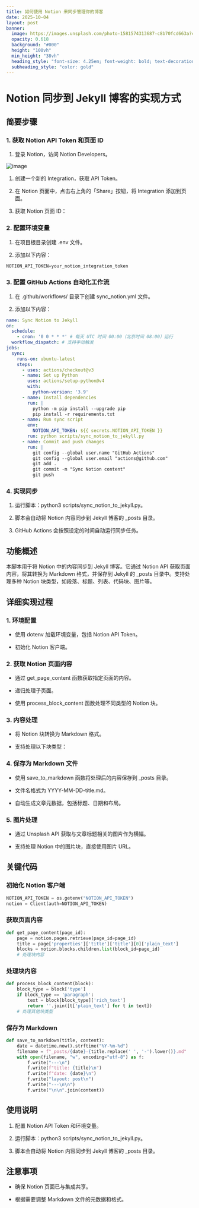 ```yaml
---
title: 如何使用 Notion 来同步管理你的博客
date: 2025-10-04
layout: post
banner:
  image: https://images.unsplash.com/photo-1581574313687-c8b70fcd663a?crop=entropy&cs=tinysrgb&fit=max&fm=jpg&ixid=M3w2OTIwMzJ8MHwxfHJhbmRvbXx8fHx8fHx8fDE3NTk1NjYyMzF8&ixlib=rb-4.1.0&q=80&w=1080
  opacity: 0.618
  background: "#000"
  height: "100vh"
  min_height: "38vh"
  heading_style: "font-size: 4.25em; font-weight: bold; text-decoration: underline"
  subheading_style: "color: gold"
---
```


# Notion 同步到 Jekyll 博客的实现方式

## 简要步骤

### 1. 获取 Notion API Token 和页面 ID

1. 登录 Notion，访问 Notion Developers。

![image](https://prod-files-secure.s3.us-west-2.amazonaws.com/a7a0cc5a-89b9-4cda-8686-1fba0ca52f40/d19c1afe-dea5-4312-9333-786b0ba83054/image.png?X-Amz-Algorithm=AWS4-HMAC-SHA256&X-Amz-Content-Sha256=UNSIGNED-PAYLOAD&X-Amz-Credential=ASIAZI2LB466TXZIBWNI%2F20251004%2Fus-west-2%2Fs3%2Faws4_request&X-Amz-Date=20251004T082351Z&X-Amz-Expires=3600&X-Amz-Security-Token=IQoJb3JpZ2luX2VjEMH%2F%2F%2F%2F%2F%2F%2F%2F%2F%2FwEaCXVzLXdlc3QtMiJGMEQCIGx4NvTM%2B5ntWKRxi7%2BeDWkLonC%2FaW5dwr%2BpnfmauXqpAiAc%2BfyZ%2BzG9b20r0lesloOPSDOQhy07IHr7mI4YDjXYMyr%2FAwhZEAAaDDYzNzQyMzE4MzgwNSIMgsNdZRByQTlN0wxJKtwD8PYP84uDl6v%2BHL57894OEDlKe%2BPdew9JuXRv6%2BRr8myyA%2B7FXqKWdrkrfggssYP2jyHRnq2O%2BY%2BfhrYtvlz%2Bc0plnSqe3jdl5MWpOBCRCWBQ6ztSkBiD1bMiRcTnxy0lj8kCI6qRq5yZT6ybj4X2tbXBcdpxdI08h49BWskOoOuc%2Fyn7QteB0gppu3cL9Yee%2BPE0F6%2BAa8tRQFVkzuL5taxpNO4vQGS0r8YxqO2qY7FXdS%2Flauw4SFhj6CuI6M9dPf1rncuNwbxGJO4%2BXX0zacm6tSnVylqnblXxZjiNSTUajQjiDKSu8DLGFRgScF7m1Gt61YDVxDCiMkksFK5uIIjNbX1K2Dvzcs3gA5K2AzMw%2Fm2r5QGNzINgsza1EGu7Wf8nArJUfZT60F9j8UUA3FEGhbASEHweg2KYddDrSpEevJByr4ZkcYMHA1WVSXD7BgRoSRIPeJT9OAvRaH8fJ6awYaFxzD4VwEufXUglyVQ%2F6qH%2BZcQ9pcfKP%2BqgkkMOq2Ujk8OA1kCYQWHPqzmsOWMbRkovR1e5SioV9srTjjnm9Emvu2QWUyF3p41ER3%2FkShjmLkwb7%2Fv7pAw3%2BNb%2B%2FdL7CPfJmcrKeVp2upUEQXEaJR1H8QTDo9X2Z%2FYworKDxwY6pgHGi0DQujN2232bJnbAUg0c3yuT37flGOlshyVYGAlDepu34eXBIocboCsX9GtFKcc9MNvOoTqRlgY%2BAaPCsXaftahVFa21KM1E3FPEYLXtEojXvzFzEVchFBFHaJssDVGQ3mVOVD3TqGnJTJknH%2BHGa%2FEAiXwiB20V%2BKN5qkvU5mG52JUmFfb9oa%2FFb%2Bck0wpRDFQJNu7fUrOzoM84lmimsdw7WnBR&X-Amz-Signature=6e83e17bb57bd0137bc0687f34d1694b77e5e219315dea0a131e04b86db2c0cd&X-Amz-SignedHeaders=host&x-amz-checksum-mode=ENABLED&x-id=GetObject)

1. 创建一个新的 Integration，获取 API Token。

1. 在 Notion 页面中，点击右上角的「Share」按钮，将 Integration 添加到页面。

1. 获取 Notion 页面 ID：


### 2. 配置环境变量

1. 在项目根目录创建 .env 文件。

1. 添加以下内容：

```javascript
NOTION_API_TOKEN=your_notion_integration_token
```

### 3. 配置 GitHub Actions 自动化工作流

1. 在 .github/workflows/ 目录下创建 sync_notion.yml 文件。

1. 添加以下内容：

```yaml
name: Sync Notion to Jekyll
on:
  schedule:
    - cron: '0 0 * * *' # 每天 UTC 时间 00:00（北京时间 08:00）运行
  workflow_dispatch: # 支持手动触发
jobs:
  sync:
    runs-on: ubuntu-latest
    steps:
      - uses: actions/checkout@v3
      - name: Set up Python
        uses: actions/setup-python@v4
        with:
          python-version: '3.9'
      - name: Install dependencies
        run: |
          python -m pip install --upgrade pip
          pip install -r requirements.txt
      - name: Run sync script
        env:
          NOTION_API_TOKEN: ${{ secrets.NOTION_API_TOKEN }}
        run: python scripts/sync_notion_to_jekyll.py
      - name: Commit and push changes
        run: |
          git config --global user.name "GitHub Actions"
          git config --global user.email "actions@github.com"
          git add .
          git commit -m "Sync Notion content"
          git push
```

### 4. 实现同步

1. 运行脚本：python3 scripts/sync_notion_to_jekyll.py。

1. 脚本会自动将 Notion 内容同步到 Jekyll 博客的 _posts 目录。

1. GitHub Actions 会按照设定的时间自动运行同步任务。

## 功能概述

本脚本用于将 Notion 中的内容同步到 Jekyll 博客。它通过 Notion API 获取页面内容，将其转换为 Markdown 格式，并保存到 Jekyll 的 _posts 目录中。支持处理多种 Notion 块类型，如段落、标题、列表、代码块、图片等。

## 详细实现过程

### 1. 环境配置

- 使用 dotenv 加载环境变量，包括 Notion API Token。

- 初始化 Notion 客户端。

### 2. 获取 Notion 页面内容

- 通过 get_page_content 函数获取指定页面的内容。

- 递归处理子页面。

- 使用 process_block_content 函数处理不同类型的 Notion 块。

### 3. 内容处理

- 将 Notion 块转换为 Markdown 格式。

- 支持处理以下块类型：


### 4. 保存为 Markdown 文件

- 使用 save_to_markdown 函数将处理后的内容保存到 _posts 目录。

- 文件名格式为 YYYY-MM-DD-title.md。

- 自动生成文章元数据，包括标题、日期和布局。

### 5. 图片处理

- 通过 Unsplash API 获取与文章标题相关的图片作为横幅。

- 支持处理 Notion 中的图片块，直接使用图片 URL。

## 关键代码

### 初始化 Notion 客户端

```python
NOTION_API_TOKEN = os.getenv("NOTION_API_TOKEN")
notion = Client(auth=NOTION_API_TOKEN)
```

### 获取页面内容

```python
def get_page_content(page_id):
    page = notion.pages.retrieve(page_id=page_id)
    title = page['properties']['title']['title'][0]['plain_text']
    blocks = notion.blocks.children.list(block_id=page_id)
    # 处理块内容
```

### 处理块内容

```python
def process_block_content(block):
    block_type = block['type']
    if block_type == 'paragraph':
        text = block[block_type]['rich_text']
        return ''.join([t['plain_text'] for t in text])
    # 处理其他块类型
```

### 保存为 Markdown

```python
def save_to_markdown(title, content):
    date = datetime.now().strftime("%Y-%m-%d")
    filename = f"_posts/{date}-{title.replace(' ', '-').lower()}.md"
    with open(filename, "w", encoding="utf-8") as f:
        f.write("---\n")
        f.write(f"title: {title}\n")
        f.write(f"date: {date}\n")
        f.write("layout: post\n")
        f.write("---\n\n")
        f.write("\n\n".join(content))
```

## 使用说明

1. 配置 Notion API Token 和环境变量。

1. 运行脚本：python3 scripts/sync_notion_to_jekyll.py。

1. 脚本会自动将 Notion 内容同步到 Jekyll 博客的 _posts 目录。

## 注意事项

- 确保 Notion 页面已与集成共享。

- 根据需要调整 Markdown 文件的元数据和格式。